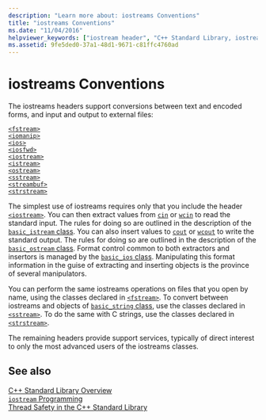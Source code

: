 ```yaml
---
description: "Learn more about: iostreams Conventions"
title: "iostreams Conventions"
ms.date: "11/04/2016"
helpviewer_keywords: ["iostream header", "C++ Standard Library, iostreams"]
ms.assetid: 9fe5ded0-37a1-48d1-9671-c81ffc4760ad
---
```

# iostreams Conventions

The iostreams headers support conversions between text and encoded forms, and input and output to external files:

[`<fstream>`](fstream.md)\
[`<iomanip>`](iomanip.md)\
[`<ios>`](ios.md)\
[`<iosfwd>`](iosfwd.md)\
[`<iostream>`](iostream.md)\
[`<istream>`](istream.md)\
[`<ostream>`](ostream.md)\
[`<sstream>`](sstream.md)\
[`<streambuf>`](streambuf.md)\
[`<strstream>`](strstream.md)

The simplest use of iostreams requires only that you include the header [`<iostream>`](iostream.md). You can then extract values from [`cin`](iostream.md#cin) or [`wcin`](iostream.md#wcin) to read the standard input. The rules for doing so are outlined in the description of the [`basic_istream` class](basic-istream-class.md). You can also insert values to [`cout`](iostream.md#cout) or [`wcout`](iostream.md#wcout) to write the standard output. The rules for doing so are outlined in the description of the [`basic_ostream` class](basic-ostream-class.md). Format control common to both extractors and insertors is managed by the [`basic_ios` class](basic-ios-class.md). Manipulating this format information in the guise of extracting and inserting objects is the province of several manipulators.

You can perform the same iostreams operations on files that you open by name, using the classes declared in [`<fstream>`](fstream.md). To convert between iostreams and objects of [`basic_string` class](basic-string-class.md), use the classes declared in [`<sstream>`](sstream.md). To do the same with C strings, use the classes declared in [`<strstream>`](strstream.md).

The remaining headers provide support services, typically of direct interest to only the most advanced users of the iostreams classes.

## See also

[C++ Standard Library Overview](cpp-standard-library-overview.md)\
[`iostream` Programming](iostream-programming.md)\
[Thread Safety in the C++ Standard Library](thread-safety-in-the-cpp-standard-library.md)
